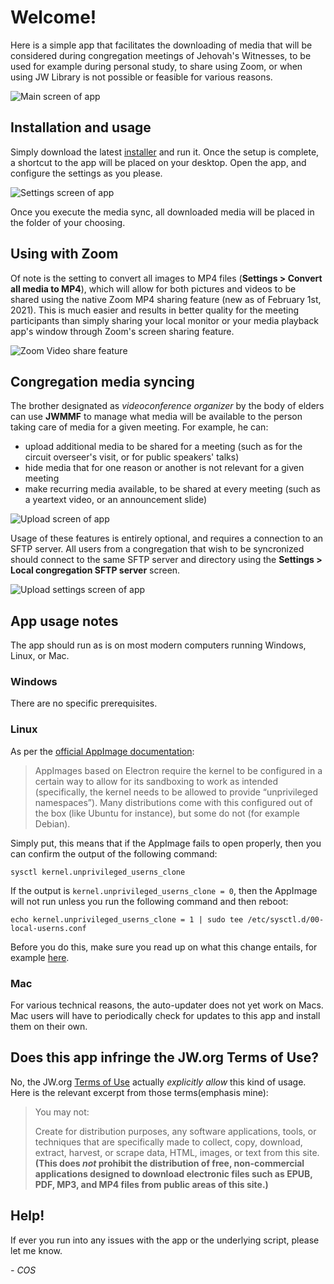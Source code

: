 # Welcome!

Here is a simple app that facilitates the downloading of media that will be considered during congregation meetings of Jehovah's Witnesses, to be used for example during personal study, to share using Zoom, or when using JW Library is not possible or feasible for various reasons.

![Main screen of app](https://github.com/sircharlo/jw-meeting-media-fetcher/blob/master/screenshots/01-main.png?raw=true)

## Installation and usage

Simply download the latest [installer](https://github.com/sircharlo/jw-meeting-media-fetcher/releases/latest) and run it. Once the setup is complete, a shortcut to the app will be placed on your desktop. Open the app, and configure the settings as you please.

![Settings screen of app](https://github.com/sircharlo/jw-meeting-media-fetcher/blob/master/screenshots/02-settings.png?raw=true)

Once you execute the media sync, all downloaded media will be placed in the folder of your choosing.

## Using with Zoom

Of note is the setting to convert all images to MP4 files (**Settings > Convert all media to MP4**), which will allow for both pictures and videos to be shared using the native Zoom MP4 sharing feature (new as of February 1st, 2021). This is much easier and results in better quality for the meeting participants than simply sharing your local monitor or your media playback app's window through Zoom's screen sharing feature.

![Zoom Video share feature](https://github.com/sircharlo/jw-meeting-media-fetcher/blob/master/screenshots/05-zoom.png?raw=true)

## Congregation media syncing

The brother designated as _videoconference organizer_ by the body of elders can use **JWMMF** to manage what media will be available to the person taking care of media for a given meeting. For example, he can:

- upload additional media to be shared for a meeting (such as for the circuit overseer's visit, or for public speakers' talks)
- hide media that for one reason or another is not relevant for a given meeting
- make recurring media available, to be shared at every meeting (such as a yeartext video, or an announcement slide)

![Upload screen of app](https://github.com/sircharlo/jw-meeting-media-fetcher/blob/master/screenshots/03-upload.png?raw=true)

Usage of these features is entirely optional, and requires a connection to an SFTP server. All users from a congregation that wish to be syncronized should connect to the same SFTP server and directory using the **Settings > Local congregation SFTP server** screen.

![Upload settings screen of app](https://github.com/sircharlo/jw-meeting-media-fetcher/blob/master/screenshots/04-upload-settings.png?raw=true)

## App usage notes

The app should run as is on most modern computers running Windows, Linux, or Mac.

### Windows

There are no specific prerequisites.

### Linux

As per the [official AppImage documentation](https://docs.appimage.org/user-guide/troubleshooting/electron-sandboxing.html):

>AppImages based on Electron require the kernel to be configured in a certain way to allow for its sandboxing to work as intended (specifically, the kernel needs to be allowed to provide “unprivileged namespaces”). Many distributions come with this configured out of the box (like Ubuntu for instance), but some do not (for example Debian).

Simply put, this means that if the AppImage fails to open properly, then you can confirm the output of the following command:

`sysctl kernel.unprivileged_userns_clone`

If the output is `kernel.unprivileged_userns_clone = 0`, then the AppImage will not run unless you run the following command and then reboot:

`echo kernel.unprivileged_userns_clone = 1 | sudo tee /etc/sysctl.d/00-local-userns.conf`

Before you do this, make sure you read up on what this change entails, for example [here](https://lwn.net/Articles/673597/).

### Mac

For various technical reasons, the auto-updater does not yet work on Macs. Mac users will have to periodically check for updates to this app and install them on their own.

## Does this app infringe the JW.org Terms of Use?

No, the JW.org [Terms of Use](https://www.jw.org/en/terms-of-use) actually *explicitly allow* this kind of usage. Here is the relevant excerpt from those terms(emphasis mine):

>You may not:
>
> Create for distribution purposes, any software applications, tools, or techniques that are specifically made to collect, copy, download, extract, harvest, or scrape data, HTML, images, or text from this site. **(This does *not* prohibit the distribution of free, non-commercial applications designed to download electronic files such as EPUB, PDF, MP3, and MP4 files from public areas of this site.)**

## Help!

If ever you run into any issues with the app or the underlying script, please let me know.

*- COS*
